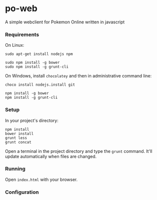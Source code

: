 # po-web
A simple webclient for Pokemon Online written in javascript

### Requirements

On Linux:

```
sudo apt-get install nodejs npm

sudo npm install -g bower
sudo npm install -g grunt-cli
```

On Windows, install `chocolatey` and then in administrative command line:
```
choco install nodejs.install git

npm install -g bower
npm install -g grunt-cli
```

### Setup

In your project's directory:

```
npm install
bower install
grunt less
grunt concat
```

Open a terminal in the project directory and type the `grunt` command. It'll update automatically when files are changed.

### Running

Open `index.html` with your browser.

### Configuration
